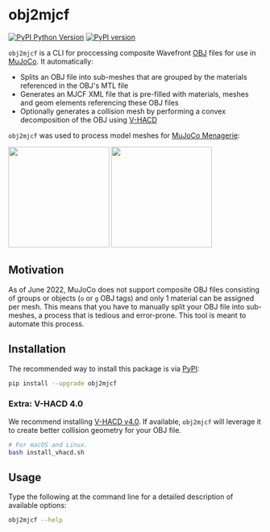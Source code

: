 # obj2mjcf

[![PyPI Python Version][pypi-versions-badge]][pypi]
[![PyPI version][pypi-badge]][pypi]

[pypi-versions-badge]: https://img.shields.io/pypi/pyversions/obj2mjcf
[pypi-badge]: https://badge.fury.io/py/obj2mjcf.svg
[pypi]: https://pypi.org/project/obj2mjcf/

`obj2mjcf` is a CLI for proccessing composite Wavefront [OBJ] files for use in [MuJoCo]. It automatically:

* Splits an OBJ file into sub-meshes that are grouped by the materials referenced in the OBJ's MTL file
* Generates an MJCF XML file that is pre-filled with materials, meshes and geom elements referencing these OBJ files
* Optionally generates a collision mesh by performing a convex decomposition of the OBJ using [V-HACD]

`obj2mjcf` was used to process model meshes for [MuJoCo Menagerie]:

<p float="left">
  <img src="https://raw.githubusercontent.com/deepmind/mujoco_menagerie/main/anybotics_anymal_c/anymal_c.png" height="200">
  <img src="https://raw.githubusercontent.com/deepmind/mujoco_menagerie/main/franka_emika_panda/panda.png" height="200">
</p>

## Motivation

As of June 2022, MuJoCo does not support composite OBJ files consisting of groups or objects (`o` or `g` OBJ tags) and only 1 material can be assigned per mesh. This means that you have to manually split your OBJ file into sub-meshes, a process that is tedious and error-prone. This tool is meant to automate this process.

## Installation

The recommended way to install this package is via [PyPI](https://pypi.org/project/obj2mjcf/):

```bash
pip install --upgrade obj2mjcf
```

### Extra: V-HACD 4.0

We recommend installing [V-HACD v4.0](https://github.com/kmammou/v-hacd). If available, `obj2mjcf` will leverage it to create better collision geometry for your OBJ file.

```bash
# For macOS and Linux.
bash install_vhacd.sh
```

## Usage

Type the following at the command line for a detailed description of available options:

```bash
obj2mjcf --help
```

[OBJ]: https://en.wikipedia.org/wiki/Wavefront_.obj_file
[MuJoCo]: https://github.com/deepmind/mujoco
[V-HACD]: https://github.com/kmammou/v-hacd
[MuJoCo Menagerie]: https://github.com/deepmind/mujoco_menagerie
